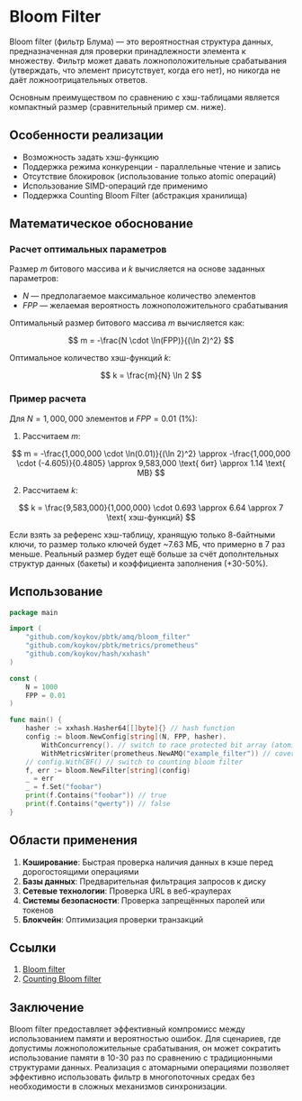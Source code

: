 # Bloom Filter

Bloom filter (фильтр Блума) — это вероятностная структура данных, предназначенная для проверки принадлежности элемента
к множеству. Фильтр может давать ложноположительные срабатывания (утверждать, что элемент присутствует, когда его нет),
но никогда не даёт ложноотрицательных ответов.

Основным преимуществом по сравнению с хэш-таблицами является компактный размер (сравнительный пример см. ниже).

## Особенности реализации

* Возможность задать хэш-функцию
* Поддержка режима конкуренции - параллельные чтение и запись
* Отсутствие блокировок (использование только atomic операций)
* Использование SIMD-операций где применимо
* Поддержка Counting Bloom Filter (абстракция хранилища)

## Математическое обоснование

### Расчет оптимальных параметров

Размер $m$ битового массива и $k$ вычисляется на основе заданных параметров:
- $N$ — предполагаемое максимальное количество элементов
- $FPP$ — желаемая вероятность ложноположительного срабатывания

Оптимальный размер битового массива $m$ вычисляется как:

$$
m = -\frac{N \cdot \ln(FPP)}{(\ln 2)^2}
$$

Оптимальное количество хэш-функций $k$:

$$
k = \frac{m}{N} \ln 2
$$

### Пример расчета

Для $N = 1,000,000$ элементов и $FPP = 0.01$ (1%):

1. Рассчитаем $m$:
   
$$
m = -\frac{1,000,000 \cdot \ln(0.01)}{(\ln 2)^2} \approx -\frac{1,000,000 \cdot (-4.605)}{0.4805} \approx 9,583,000 \text{ бит} \approx 1.14 \text{ MB}
$$

2. Рассчитаем $k$:

$$
k = \frac{9,583,000}{1,000,000} \cdot 0.693 \approx 6.64 \approx 7 \text{ хэш-функций}
$$

Если взять за референс хэш-таблицу, хранящую только 8-байтными ключи, то размер только ключей будет ~7.63 МБ, что примерно
в 7 раз меньше. Реальный размер будет ещё больше за счёт дополнтельных структур данных (бакеты) и коэффициента заполнения (+30-50%).

## Использование

```go
package main

import (
    "github.com/koykov/pbtk/amq/bloom_filter"
    "github.com/koykov/pbtk/metrics/prometheus"
    "github.com/koykov/hash/xxhash"
)

const (
    N = 1000
    FPP = 0.01
)

func main() {
    hasher := xxhash.Hasher64[[]byte]{} // hash function
    config := bloom.NewConfig[string](N, FPP, hasher).
        WithConcurrency(). // switch to race protected bit array (atomic based)
        WithMetricsWriter(prometheus.NewAMQ("example_filter")) // cover with metrics
    // config.WithCBF() // switch to counting bloom filter
    f, err := bloom.NewFilter[string](config)
    _ = err
    _ = f.Set("foobar")
    print(f.Contains("foobar")) // true
    print(f.Contains("qwerty")) // false
}
```

## Области применения

1. **Кэширование**: Быстрая проверка наличия данных в кэше перед дорогостоящими операциями
2. **Базы данных**: Предварительная фильтрация запросов к диску
3. **Сетевые технологии**: Проверка URL в веб-краулерах
4. **Системы безопасности**: Проверка запрещённых паролей или токенов
5. **Блокчейн**: Оптимизация проверки транзакций

## Ссылки

1. [Bloom filter](https://en.wikipedia.org/wiki/Bloom_filter)
2. [Counting Bloom filter](https://en.wikipedia.org/wiki/Counting_Bloom_filter)

## Заключение

Bloom filter предоставляет эффективный компромисс между использованием памяти и вероятностью ошибок.
Для сценариев, где допустимы ложноположительные срабатывания, он может сократить использование памяти в 10-30 раз
по сравнению с традиционными структурами данных.
Реализация с атомарными операциями позволяет эффективно использовать фильтр в многопоточных средах без необходимости
в сложных механизмов синхронизации.

